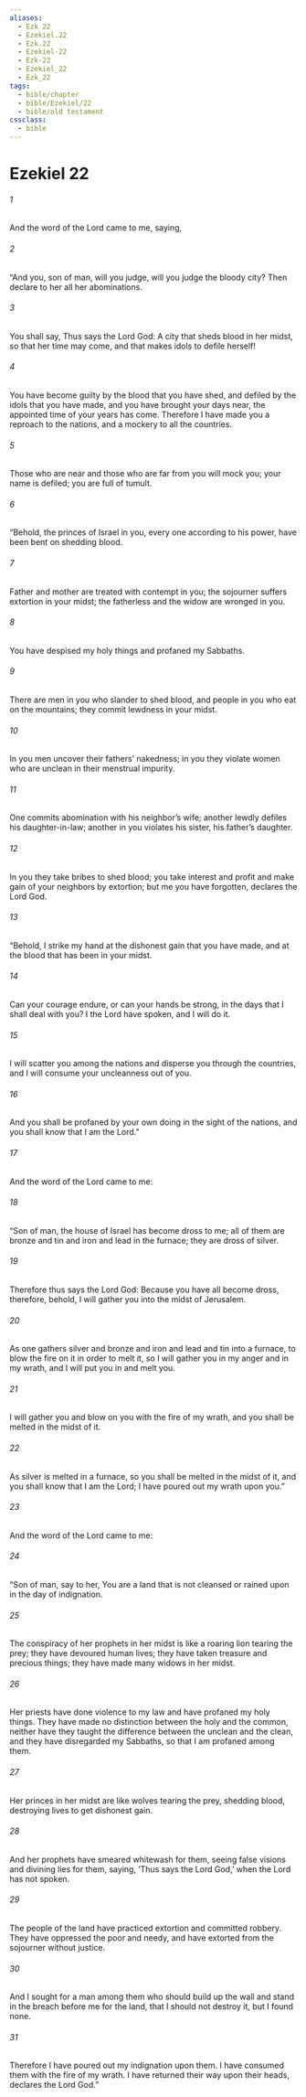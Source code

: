 ```yaml
---
aliases:
  - Ezk 22
  - Ezekiel.22
  - Ezk.22
  - Ezekiel-22
  - Ezk-22
  - Ezekiel_22
  - Ezk_22
tags:
  - bible/chapter
  - bible/Ezekiel/22
  - bible/old testament
cssclass:
  - bible
---
```


# Ezekiel 22

###### 1
And the word of the Lord came to me, saying,
###### 2
“And you, son of man, will you judge, will you judge the bloody city? Then declare to her all her abominations.
###### 3
You shall say, Thus says the Lord God: A city that sheds blood in her midst, so that her time may come, and that makes idols to defile herself!
###### 4
You have become guilty by the blood that you have shed, and defiled by the idols that you have made, and you have brought your days near, the appointed time of your years has come. Therefore I have made you a reproach to the nations, and a mockery to all the countries.
###### 5
Those who are near and those who are far from you will mock you; your name is defiled; you are full of tumult.
###### 6
“Behold, the princes of Israel in you, every one according to his power, have been bent on shedding blood.
###### 7
Father and mother are treated with contempt in you; the sojourner suffers extortion in your midst; the fatherless and the widow are wronged in you.
###### 8
You have despised my holy things and profaned my Sabbaths.
###### 9
There are men in you who slander to shed blood, and people in you who eat on the mountains; they commit lewdness in your midst.
###### 10
In you men uncover their fathers’ nakedness; in you they violate women who are unclean in their menstrual impurity.
###### 11
One commits abomination with his neighbor’s wife; another lewdly defiles his daughter-in-law; another in you violates his sister, his father’s daughter.
###### 12
In you they take bribes to shed blood; you take interest and profit and make gain of your neighbors by extortion; but me you have forgotten, declares the Lord God.
###### 13
“Behold, I strike my hand at the dishonest gain that you have made, and at the blood that has been in your midst.
###### 14
Can your courage endure, or can your hands be strong, in the days that I shall deal with you? I the Lord have spoken, and I will do it.
###### 15
I will scatter you among the nations and disperse you through the countries, and I will consume your uncleanness out of you.
###### 16
And you shall be profaned by your own doing in the sight of the nations, and you shall know that I am the Lord.”
###### 17
And the word of the Lord came to me:
###### 18
“Son of man, the house of Israel has become dross to me; all of them are bronze and tin and iron and lead in the furnace; they are dross of silver.
###### 19
Therefore thus says the Lord God: Because you have all become dross, therefore, behold, I will gather you into the midst of Jerusalem.
###### 20
As one gathers silver and bronze and iron and lead and tin into a furnace, to blow the fire on it in order to melt it, so I will gather you in my anger and in my wrath, and I will put you in and melt you.
###### 21
I will gather you and blow on you with the fire of my wrath, and you shall be melted in the midst of it.
###### 22
As silver is melted in a furnace, so you shall be melted in the midst of it, and you shall know that I am the Lord; I have poured out my wrath upon you.”
###### 23
And the word of the Lord came to me:
###### 24
“Son of man, say to her, You are a land that is not cleansed or rained upon in the day of indignation.
###### 25
The conspiracy of her prophets in her midst is like a roaring lion tearing the prey; they have devoured human lives; they have taken treasure and precious things; they have made many widows in her midst.
###### 26
Her priests have done violence to my law and have profaned my holy things. They have made no distinction between the holy and the common, neither have they taught the difference between the unclean and the clean, and they have disregarded my Sabbaths, so that I am profaned among them.
###### 27
Her princes in her midst are like wolves tearing the prey, shedding blood, destroying lives to get dishonest gain.
###### 28
And her prophets have smeared whitewash for them, seeing false visions and divining lies for them, saying, ‘Thus says the Lord God,’ when the Lord has not spoken.
###### 29
The people of the land have practiced extortion and committed robbery. They have oppressed the poor and needy, and have extorted from the sojourner without justice.
###### 30
And I sought for a man among them who should build up the wall and stand in the breach before me for the land, that I should not destroy it, but I found none.
###### 31
Therefore I have poured out my indignation upon them. I have consumed them with the fire of my wrath. I have returned their way upon their heads, declares the Lord God.”


